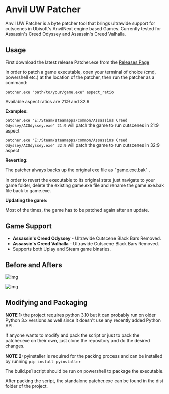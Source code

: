 # Anvil UW Patcher
Anvil UW Patcher is a byte patcher tool that brings ultrawide support for cutscenes in Ubisoft's AnvilNext engine based Games. Currently tested for Assassin's Creed Odyssey and Assassin's Creed Valhalla.

## Usage

First download the latest release Patcher.exe from the [Releases Page](https://github.com/RaulMGS/Anvil-UW-Patcher/releases)

In order to patch a game executable, open your terminal of choice (cmd, powershell etc.) at the location of the patcher, then run the patcher as a command:

```patcher.exe "path/to/your/game.exe" aspect_ratio```

Available aspect ratios are 21:9 and 32:9

**Examples:**

```patcher.exe "E:/Steam/steamapps/common/Assassins Creed Odyssey/ACOdyssey.exe" 21:9```
will patch the game to run cutscenes in 21:9 aspect

```patcher.exe "E:/Steam/steamapps/common/Assassins Creed Odyssey/ACOdyssey.exe" 32:9```
will patch the game to run cutscenes in 32:9 aspect

**Reverting:**

The patcher always backs up the original exe file as "game.exe.bak" . 

In order to revert the executable to its original state just navigate to your game folder, delete the existing game.exe file and rename the game.exe.bak file back to game.exe.

**Updating the game:**

Most of the times, the game has to be patched again after an update.

## Game Support
- **Assassin's Creed Odyssey** - Ultrawide Cutscene Black Bars Removed.
- **Assassin's Creed Valhalla** - Ultrawide Cutscene Black Bars Removed.
- Supports both Uplay and Steam game binaries.

## Before and Afters

![img](https://i.imgur.com/wxE3zFe.jpeg)

![img](https://i.imgur.com/PqKjMz9.jpeg)

## Modifying and Packaging

**NOTE 1:** the project requires python 3.10 but it can probably run on older Python 3.x versions as well since it doesn't use any recently added Python API.

If anyone wants to modify and pack the script or just to pack the patcher.exe on their own, just clone the repository and do the desired changes. 

**NOTE 2:** pyinstaller is required for the packing process and can be installed by running ```pip install pyinstaller```

The build.ps1 script should be run on powershell to package the executable.

After packing the script, the standalone patcher.exe can be found in the dist folder of the project.
